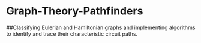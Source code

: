# Graph-Theory-Pathfinders
##Classifying Eulerian and Hamiltonian graphs and implementing algorithms to identify and trace their characteristic circuit paths.
